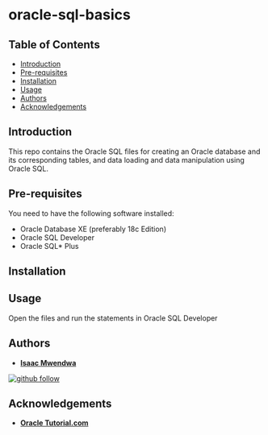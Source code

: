 # oracle-sql-basics

## Table of Contents
* [Introduction](#Introduction)
* [Pre-requisites](#Pre-requisites)
* [Installation](#Installation)
* [Usage](#Usage)
* [Authors](#Authors)
* [Acknowledgements](#Acknowledgements)

## Introduction
This repo contains the Oracle SQL files for creating an Oracle database and its corresponding tables, and data loading and data manipulation using Oracle SQL.

## Pre-requisites
You need to have the following software installed:
* Oracle Database XE (preferably 18c Edition)
* Oracle SQL Developer
* Oracle SQL* Plus

## Installation


## Usage
Open the files and run the statements in Oracle SQL Developer


## Authors

* **[Isaac Mwendwa](https://github.com/IsaacMwendwa)**
    
[![github follow](https://img.shields.io/github/followers/IsaacMwendwa?label=Follow_on_GitHub)](https://github.com/IsaacMwendwa)


## Acknowledgements
* **[Oracle Tutorial.com](www.oracletutorial.com)**
